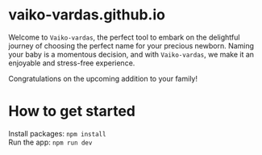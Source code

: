 # vaiko-vardas.github.io

Welcome to `Vaiko-vardas`, the perfect tool to embark on the delightful journey of choosing the perfect name for your precious newborn. Naming your baby is a momentous decision, and with `Vaiko-vardas`, we make it an enjoyable and stress-free experience.

Congratulations on the upcoming addition to your family!

# How to get started

Install packages: `npm install`  
Run the app: `npm run dev`
